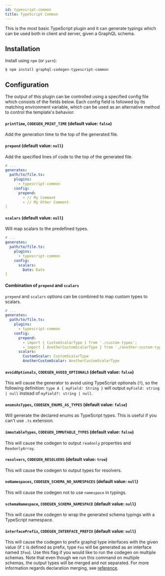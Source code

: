 ```yaml
---
id: typescript-common
title: TypeScript Common
---
```


This is the most basic TypeScript plugin and it can generate typings which can be used both in client and server, given a GraphQL schema.

## Installation

Install using `npm` (or `yarn`):

    $ npm install graphql-codegen-typescript-common

## Configuration

The output of this plugin can be controlled using a specified config file which consists of the fields below. Each config field is followed by its matching environment variable, which can be used as an alternative method to control the template's behavior:

#### `printTime`, `CODEGEN_PRINT_TIME` (default value: `false`)

Add the generation time to the top of the generated file.

#### `prepend` (default value: `null`)

Add the specified lines of code to the top of the generated file.

```yaml
# ...
generates:
  path/to/file.ts:
    plugins:
      - typescript-common
    config:
      prepend:
        - // My Comment
        - // My Other Comment
]
```

#### `scalars` (default value: `null`)

Will map scalars to the predefined types.

```yaml
# ...
generates:
  path/to/file.ts:
    plugins:
      - typescript-common
    config:
      scalars:
        Date: Date
]
```

#### Combination of `prepend` and `scalars`

`prepend` and `scalars` options can be combined to map custom types to scalars.

```yaml
# ...
generates:
  path/to/file.ts:
    plugins:
      - typescript-common
    config:
      prepend:
        - import { CustomScalarType } from './custom-types';
        - import { AnotherCustomScalarType } from './another-custom-types';
      scalars:
        CustomScalar: CustomScalarType
        AnotherCustomScalar: AnotherCustomScalarType
```

#### `avoidOptionals`, `CODEGEN_AVOID_OPTIONALS` (default value: `false`)

This will cause the generator to avoid using TypeScript optionals (`?`), so the following definition: `type A { myField: String }` will output `myField: string | null` instead of `myField?: string | null`.

#### `enumsAsTypes`, `CODEGEN_ENUMS_AS_TYPES` (default value: `false`)

Will generate the declared enums as TypeScript types. This is useful if you can't use `.ts` extension.

#### `immutableTypes`, `CODEGEN_IMMUTABLE_TYPES` (default value: `false`)

This will cause the codegen to output `readonly` properties and `ReadonlyArray`.

#### `resolvers`, `CODEGEN_RESOLVERS` (default value: `true`)

This will cause the codegen to output types for resolvers.

#### `noNamespaces`, `CODEGEN_SCHEMA_NO_NAMESPACES` (default value: `null`)

This will cause the codegen not to use `namespace` in typings.

#### `schemaNamespace`, `CODEGEN_SCHEMA_NAMESPACE` (default value: `null`)

This will cause the codegen to wrap the generated schema typings with a TypeScript namespace.

#### `interfacePrefix`, `CODEGEN_INTERFACE_PREFIX` (default value: `null`)

This will cause the codegen to prefix graphql type interfaces with the given value (if `I` is defined as prefix, type `Foo` will be generated as an interface named `IFoo`). Use this flag if you would like to run the codegen on multiple schemas. Note that even though we run this command on multiple schemas, the output types will be merged and not separated. For more information regards declaration merging, see [reference](https://www.typescriptlang.org/docs/handbook/declaration-merging.html).
